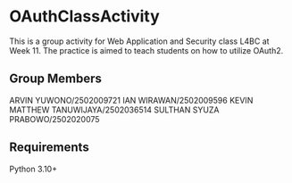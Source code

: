# OAuthClassActivity </br>

This is a group activity for Web Application and Security class L4BC at Week 11. The practice is aimed to teach students on how to utilize OAuth2. </br>

## Group Members </br>

ARVIN YUWONO/2502009721
IAN WIRAWAN/2502009596
KEVIN MATTHEW TANUWIJAYA/2502036514
SULTHAN SYUZA PRABOWO/2502020075

## Requirements</br>

Python 3.10+</br>
